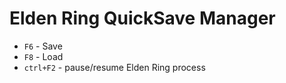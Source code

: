 # Elden Ring QuickSave Manager

- `F6` - Save
- `F8` - Load
- `ctrl+F2` - pause/resume Elden Ring process
